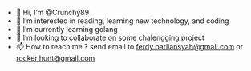 - 👋 Hi, I’m @Crunchy89
- 👀 I’m interested in reading, learning new technology, and coding
- 🌱 I’m currently learning golang
- 💞️ I’m looking to collaborate on some chalengging project
- 📫 How to reach me ? send email to ferdy.barliansyah@gmail.com or rocker.hunt@gmail.com

<!---
Crunchy89/Crunchy89 is a ✨ special ✨ repository because its `README.md` (this file) appears on your GitHub profile.
You can click the Preview link to take a look at your changes.
--->
